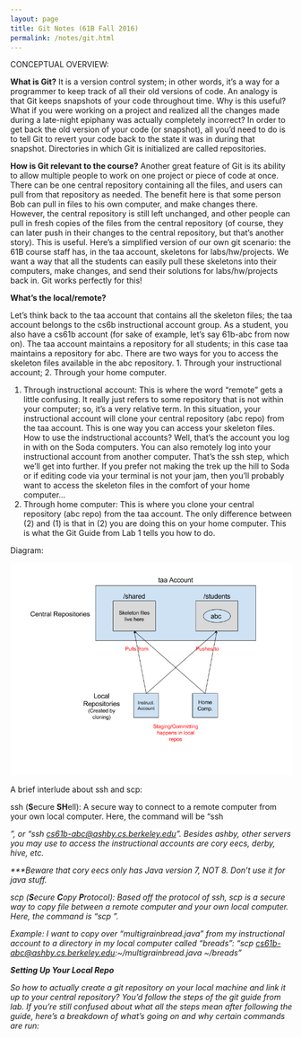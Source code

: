 ```yaml
---
layout: page
title: Git Notes (61B Fall 2016)
permalink: /notes/git.html
---
```


CONCEPTUAL OVERVIEW:

**What is Git?** 
It is a version control system; in other words, it’s a way for a programmer to keep track of all their old versions of code. An analogy is that Git keeps snapshots of your code throughout time. Why is this useful? What if you were working on a project and realized all the changes made during a late-night epiphany was actually completely incorrect? In order to get back the old version of your code (or snapshot), all you’d need to do is to tell Git to revert your code back to the state it was in during that snapshot. Directories in which Git is initialized are called repositories.

**How is Git relevant to the course?** Another great feature of Git is its ability to allow multiple people to work on one project or piece of code at once. There can be one central repository containing all the files, and users can pull from that repository as needed. The benefit here is that some person Bob can pull in files to his own computer, and make changes there. However, the central repository is still left unchanged, and other people can pull in fresh copies of the files from the central repository (of course, they can later push in their changes to the central repository, but that’s another story). This is useful. Here’s a simplified version of our own git scenario: the 61B course staff has, in the taa account, skeletons for labs/hw/projects. We want a way that all the students can easily pull these skeletons into their computers, make changes, and send their solutions for labs/hw/projects back in. Git works perfectly for this!

**What’s the local/remote?**

Let’s think back to the taa account that contains all the skeleton files; the taa account belongs to the cs6b instructional account group. As a student, you also have a cs61b account (for sake of example, let’s say 61b-abc from now on). The taa account maintains a repository for all students; in this case taa maintains a repository for abc. There are two ways for you to access the skeleton files available in the abc repository. 1. Through your instructional account; 2. Through your home computer.

1.  Through instructional account: This is where the word “remote” gets a little confusing. It really just refers to some repository that is not within your computer; so, it’s a very relative term. In this situation, your instructional account will clone your central repository (abc repo) from the taa account. This is one way you can access your skeleton files. How to use the indstructional accounts? Well, that’s the account you log in with on the Soda computers. You can also remotely log into your instructional account from another computer. That’s the ssh step, which we’ll get into further. If you prefer not making the trek up the hill to Soda or if editing code via your terminal is not your jam, then you’ll probably want to access the skeleton files in the comfort of your home computer…
2.  Through home computer: This is where you clone your central repository (abc repo) from the taa account. The only difference between (2) and (1) is that in (2) you are doing this on your home computer. This is what the Git Guide from Lab 1 tells you how to do.

Diagram:

![](/ching-photos/gitDiagram.png)

A brief interlude about ssh and scp:

ssh (**S**ecure **SH**ell): A secure way to connect to a remote computer from your own local computer. Here, the command will be “ssh <address>”, or “ssh cs61b-abc@ashby.cs.berkeley.edu”. Besides ashby, other servers you may use to access the instructional accounts are cory eecs, derby, hive, etc.

***Beware that cory eecs only has Java version 7, NOT 8. Don’t use it for java stuff.

scp (**S**ecure **C**opy **P**rotocol): Based off the protocol of ssh, scp is a secure way to copy file between a remote computer and your own local computer. Here, the command is “scp <source> <destination>”. 

Example: I want to copy over “multigrainbread.java” from my instructional account to a directory in my local computer called “breads”: “scp cs61b-abc@ashby.cs.berkeley.edu:~/multigrainbread.java ~/breads”

**Setting Up Your Local Repo**

So how to actually create a git repository on your local machine and link it up to your central repository? You’d follow the steps of the git guide from lab. If you’re still confused about what all the steps mean after following the guide, here’s a breakdown of what’s going on and why certain commands are run:
